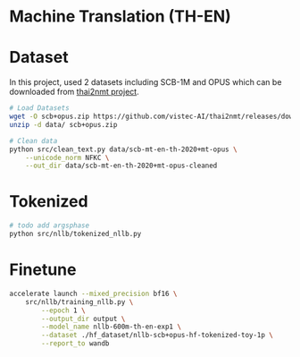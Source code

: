 # Machine Translation (TH-EN)

# Dataset
In this project, used 2 datasets including SCB-1M and OPUS which can be downloaded from [thai2nmt project](https://github.com/vistec-AI/thai2nmt/releases/tag/scb-mt-en-th-2020%2Bmt-opus_v1.0).

```bash
# Load Datasets
wget -O scb+opus.zip https://github.com/vistec-AI/thai2nmt/releases/download/scb-mt-en-th-2020%2Bmt-opus_v1.0/scb-mt-en-th-2020+mt-opus.zip
unzip -d data/ scb+opus.zip

# Clean data
python src/clean_text.py data/scb-mt-en-th-2020+mt-opus \
    --unicode_norm NFKC \
    --out_dir data/scb-mt-en-th-2020+mt-opus-cleaned
```

# Tokenized
```bash
# todo add argsphase
python src/nllb/tokenized_nllb.py 
```

# Finetune

```bash
accelerate launch --mixed_precision bf16 \
    src/nllb/training_nllb.py \
        --epoch 1 \
        --output_dir output \
        --model_name nllb-600m-th-en-exp1 \
        --dataset ./hf_dataset/nllb-scb+opus-hf-tokenized-toy-1p \
        --report_to wandb
```